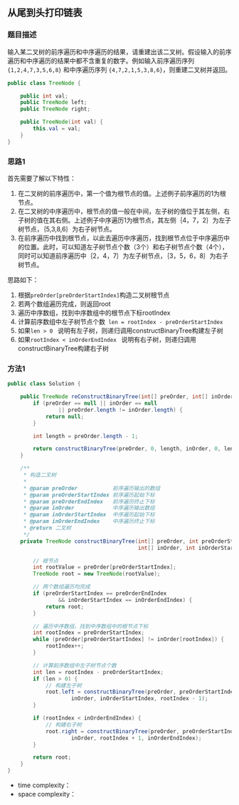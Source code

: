 ## 从尾到头打印链表

### 题目描述

输入某二叉树的前序遍历和中序遍历的结果，请重建出该二叉树。假设输入的前序遍历和中序遍历的结果中都不含重复的数字。例如输入前序遍历序列 `{1,2,4,7,3,5,6,8}` 和中序遍历序列 `{4,7,2,1,5,3,8,6}`，则重建二叉树并返回。

```java
public class TreeNode {

    public int val;
    public TreeNode left;
    public TreeNode right;

    public TreeNode(int val) {
        this.val = val;
    }
}
```

### 思路1

首先需要了解以下特性：

1. 在二叉树的前序遍历中，第一个值为根节点的值。上述例子前序遍历的1为根节点。
2. 在二叉树的中序遍历中，根节点的值一般在中间，左子树的值位于其左侧，右子树的值在其右侧。上述例子中序遍历1为根节点，其左侧｛4，7，2｝为左子树节点，｛5,3,8,6｝为右子树节点。
3. 在前序遍历中找到根节点，以此去遍历中序遍历，找到根节点位于中序遍历中的位置。此时，可以知道左子树节点个数（3个）和右子树节点个数（4个），同时可以知道前序遍历中｛2，4，7｝为左子树节点，｛3，5，6，8｝为右子树节点。

思路如下：

1. 根据`preOrder[preOrderStartIndex]`构造二叉树根节点
2. 若两个数组遍历完成，则返回root
3. 遍历中序数组，找到中序数组中的根节点下标rootIndex
4. 计算前序数组中左子树节点个数` len = rootIndex - preOrderStartIndex`
5. 如果`len > 0 ` 说明有左子树，则递归调用constructBinaryTree构建左子树
6. 如果`rootIndex < inOrderEndIndex ` 说明有右子树，则递归调用constructBinaryTree构建右子树

### 方法1

```java
public class Solution {

    public TreeNode reConstructBinaryTree(int[] preOrder, int[] inOrder) {
        if (preOrder == null || inOrder == null
                || preOrder.length != inOrder.length) {
            return null;
        }

        int length = preOrder.length - 1;

        return constructBinaryTree(preOrder, 0, length, inOrder, 0, length);
    }

    /**
     * 构造二叉树
     *
     * @param preOrder           前序遍历输出的数组
     * @param preOrderStartIndex 前序遍历起始下标
     * @param preOrderEndIndex   前序遍历终止下标
     * @param inOrder            中序遍历输出数组
     * @param inOrderStartIndex  中序遍历起始下标
     * @param inOrderEndIndex    中序遍历终止下标
     * @return 二叉树
     */
    private TreeNode constructBinaryTree(int[] preOrder, int preOrderStartIndex, int preOrderEndIndex,
                                         int[] inOrder, int inOrderStartIndex, int inOrderEndIndex) {

        // 根节点
        int rootValue = preOrder[preOrderStartIndex];
        TreeNode root = new TreeNode(rootValue);

        // 两个数组遍历均完成
        if (preOrderStartIndex == preOrderEndIndex
                && inOrderStartIndex == inOrderEndIndex) {
            return root;
        }

        // 遍历中序数组，找到中序数组中的根节点下标
        int rootIndex = preOrderStartIndex;
        while (preOrder[preOrderStartIndex] != inOrder[rootIndex]) {
            rootIndex++;
        }

        // 计算前序数组中左子树节点个数
        int len = rootIndex - preOrderStartIndex;
        if (len > 0) {
            // 构建左子树
            root.left = constructBinaryTree(preOrder, preOrderStartIndex + 1, preOrderStartIndex + len,
                    inOrder, inOrderStartIndex, rootIndex - 1);
        }

        if (rootIndex < inOrderEndIndex) {
            // 构建右子树
            root.right = constructBinaryTree(preOrder, preOrderStartIndex + len + 1, preOrderEndIndex,
                    inOrder, rootIndex + 1, inOrderEndIndex);
        }

        return root;
    }
}
```

- time complexity：
- space complexity：